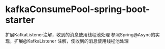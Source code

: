 # kafkaConsumePool-spring-boot-starter
扩展KafkaListener注解，收到的消息使用线程池处理
参照Spring@Async的实现，扩展@KafkaListener 注解，使收到的消息使用线程池处理

